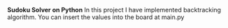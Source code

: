 **Sudoku Solver on Python**
In this project I have implemented backtracking algorithm. 
You can insert the values into the board at main.py
